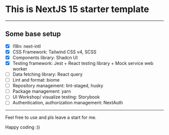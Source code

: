 # This is NextJS 15 starter template

---

## Some base setup

- [x] I18n: next-intl
- [x] CSS Framework: Tailwind CSS v4, SCSS
- [x] Components library: Shadcn UI
- [x] Testing framework: Jest + React testing library + Mock service web worker
- [ ] Data fetching library: React query
- [ ] Lint and format: biome
- [ ] Repository management: lint-staged, husky
- [ ] Package management: yarn
- [ ] UI Workshop/ visualize testing: Storybook
- [ ] Authentication, authorization management: NextAuth

---

Feel free to use and pls leave a start for me.

Happy coding :))

